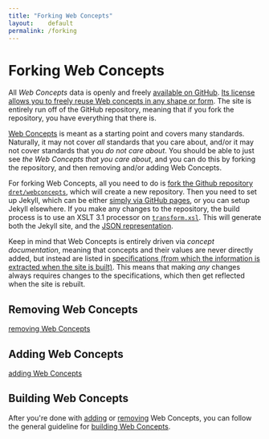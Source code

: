 ```yaml
---
title: "Forking Web Concepts"
layout:    default
permalink: /forking
---
```


# Forking Web Concepts

All *Web Concepts* data is openly and freely [available on GitHub](https://github.com/dret/webconcepts). [Its license allows you to freely reuse Web concepts in any shape or form](/LICENSE.md). The site is entirely run off of the GitHub repository, meaning that if you fork the repository, you have everything that there is.

[Web Concepts](http://webconcepts.info/) is meant as a starting point and covers many standards. Naturally, it may not cover *all* standards that you care about, and/or it may not cover standards that you *do not care about*. You should be able to just see *the Web Concepts that you care about*, and you can do this by forking the repository, and then removing and/or adding Web Concepts.

For forking Web Concepts, all you need to do is [fork the Github repository](https://help.github.com/articles/fork-a-repo/) [`dret/webconcepts`](https://github.com/dret/webconcepts), which will create a new repository. Then you need to set up Jekyll, which can be either [simply via GitHub pages](https://pages.github.com/), or you can setup Jekyll elsewhere. If you make any changes to the repository, the build process is to use an XSLT 3.1 processor on [`transform.xsl`](/transform.xsl). This will generate both the Jekyll site, and the [JSON representation](/JSON).

Keep in mind that Web Concepts is entirely driven via *concept documentation*, meaning that concepts and their values are never directly added, but instead are listed in [specifications (from which the information is extracted when the site is built)](/src/specs). This means that making *any* changes always requires changes to the specifications, which then get reflected when the site is rebuilt.


## Removing Web Concepts

[removing Web Concepts](removing)


## Adding Web Concepts

[adding Web Concepts](adding)


## Building Web Concepts

After you're done with [adding](adding) or [removing](removing) Web Concepts, you can follow the general guideline for [building Web Concepts](building).
